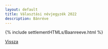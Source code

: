 ```yaml
---
layout: default
title: Választási névjegyzék 2022
description: Bánréve
---
```


{% include settlementHTMLs/Baanreeve.html %}

[Vissza](./)